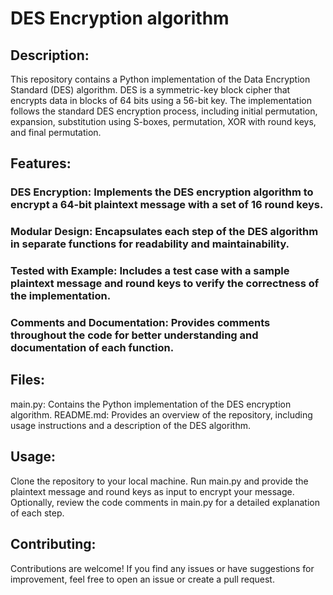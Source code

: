 # DES Encryption algorithm
## Description:
This repository contains a Python implementation of the Data Encryption Standard (DES) algorithm. DES is a symmetric-key block cipher that encrypts data in blocks of 64 bits using a 56-bit key. The implementation follows the standard DES encryption process, including initial permutation, expansion, substitution using S-boxes, permutation, XOR with round keys, and final permutation.


## Features:

### DES Encryption: Implements the DES encryption algorithm to encrypt a 64-bit plaintext message with a set of 16 round keys.
### Modular Design: Encapsulates each step of the DES algorithm in separate functions for readability and maintainability.
### Tested with Example: Includes a test case with a sample plaintext message and round keys to verify the correctness of the implementation.
### Comments and Documentation: Provides comments throughout the code for better understanding and documentation of each function.


## Files:

 main.py: Contains the Python implementation of the DES encryption algorithm.
 README.md: Provides an overview of the repository, including usage instructions and a description of the DES algorithm.


## Usage:

 Clone the repository to your local machine.
 Run main.py and provide the plaintext message and round keys as input to encrypt your message.
 Optionally, review the code comments in main.py for a detailed explanation of each step.


## Contributing:
Contributions are welcome! If you find any issues or have suggestions for improvement, feel free to open an issue or create a pull request.
